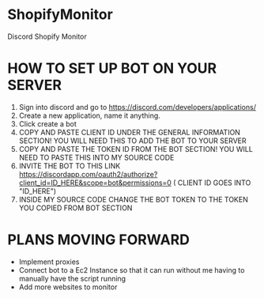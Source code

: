 # ShopifyMonitor
Discord Shopify Monitor


# HOW TO SET UP BOT ON YOUR SERVER


1) Sign into discord and go to https://discord.com/developers/applications/
2) Create a new application, name it anything.
3) Click create a bot
4) COPY AND PASTE CLIENT ID UNDER THE GENERAL INFORMATION SECTION! YOU WILL NEED THIS TO ADD THE BOT TO YOUR SERVER 
4) COPY AND PASTE THE TOKEN ID FROM THE BOT SECTION! YOU WILL NEED TO PASTE THIS INTO MY SOURCE CODE
5) INVITE THE BOT TO THIS LINK https://discordapp.com/oauth2/authorize?client_id=ID_HERE&scope=bot&permissions=0 ( CLIENT ID GOES INTO "ID_HERE")
6) INSIDE MY SOURCE CODE CHANGE THE BOT TOKEN TO THE TOKEN YOU COPIED FROM BOT SECTION


# PLANS MOVING FORWARD
- Implement proxies
- Connect bot to a Ec2 Instance so that it can run without me having to manually have the script running
- Add more websites to monitor



